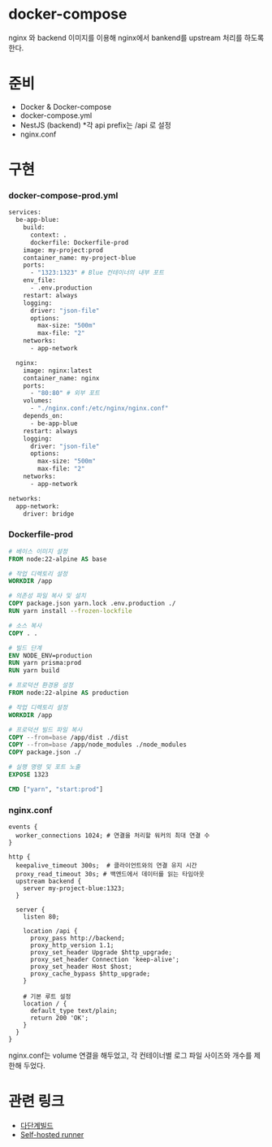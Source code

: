 # docker-compose

nginx 와 backend 이미지를 이용해 nginx에서 bankend를 upstream 처리를 하도록 한다.

# 준비

- Docker & Docker-compose
- docker-compose.yml
- NestJS (backend) \*각 api prefix는 /api 로 설정
- nginx.conf

# 구현

### docker-compose-prod.yml

```Dockerfile
services:
  be-app-blue:
    build:
      context: .
      dockerfile: Dockerfile-prod
    image: my-project:prod
    container_name: my-project-blue
    ports:
      - "1323:1323" # Blue 컨테이너의 내부 포트
    env_file:
      - .env.production
    restart: always
    logging:
      driver: "json-file"
      options:
        max-size: "500m"
        max-file: "2"
    networks:
      - app-network

  nginx:
    image: nginx:latest
    container_name: nginx
    ports:
      - "80:80" # 외부 포트
    volumes:
      - "./nginx.conf:/etc/nginx/nginx.conf"
    depends_on:
      - be-app-blue
    restart: always
    logging:
      driver: "json-file"
      options:
        max-size: "500m"
        max-file: "2"
    networks:
      - app-network

networks:
  app-network:
    driver: bridge
```

### Dockerfile-prod

```Dockerfile
# 베이스 이미지 설정
FROM node:22-alpine AS base

# 작업 디렉토리 설정
WORKDIR /app

# 의존성 파일 복사 및 설치
COPY package.json yarn.lock .env.production ./
RUN yarn install --frozen-lockfile

# 소스 복사
COPY . .

# 빌드 단계
ENV NODE_ENV=production
RUN yarn prisma:prod
RUN yarn build

# 프로덕션 환경용 설정
FROM node:22-alpine AS production

# 작업 디렉토리 설정
WORKDIR /app

# 프로덕션 빌드 파일 복사
COPY --from=base /app/dist ./dist
COPY --from=base /app/node_modules ./node_modules
COPY package.json ./

# 실행 명령 및 포트 노출
EXPOSE 1323

CMD ["yarn", "start:prod"]
```

### nginx.conf

```nginx
events {
  worker_connections 1024; # 연결을 처리할 워커의 최대 연결 수
}

http {
  keepalive_timeout 300s;  # 클라이언트와의 연결 유지 시간
  proxy_read_timeout 30s; # 백엔드에서 데이터를 읽는 타임아웃
  upstream backend {
    server my-project-blue:1323;
  }

  server {
    listen 80;

    location /api {
      proxy_pass http://backend;
      proxy_http_version 1.1;
      proxy_set_header Upgrade $http_upgrade;
      proxy_set_header Connection 'keep-alive';
      proxy_set_header Host $host;
      proxy_cache_bypass $http_upgrade;
    }

    # 기본 루트 설정
    location / {
      default_type text/plain;
      return 200 'OK';
    }
  }
}
```

nginx.conf는 volume 연결을 해두었고, 각 컨테이너별 로그 파일 사이즈와 개수를 제한해 두었다.

# 관련 링크

- [다단계빌드](https://github.com/kdw1521/TIL/blob/main/Docker/%EB%8B%A4%EB%8B%A8%EA%B3%84%EB%B9%8C%EB%93%9C.md)
- [Self-hosted runner](https://github.com/kdw1521/TIL/blob/main/Github/Actions/Self-hosted-Runner_%EB%A1%9C_blue-green.md)
